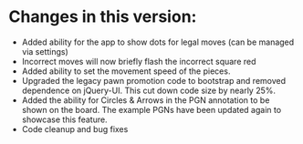 # Changes in this version:

* Added ability for the app to show dots for legal moves (can be managed via settings)
* Incorrect moves will now briefly flash the incorrect square red
* Added ability to set the movement speed of the pieces.
* Upgraded the legacy pawn promotion code to bootstrap and removed dependence on jQuery-UI. This cut down code size by nearly 25%.
* Added the ability for Circles & Arrows in the PGN annotation to be shown on the board.  The example PGNs have been updated again to showcase this feature.
* Code cleanup and bug fixes
